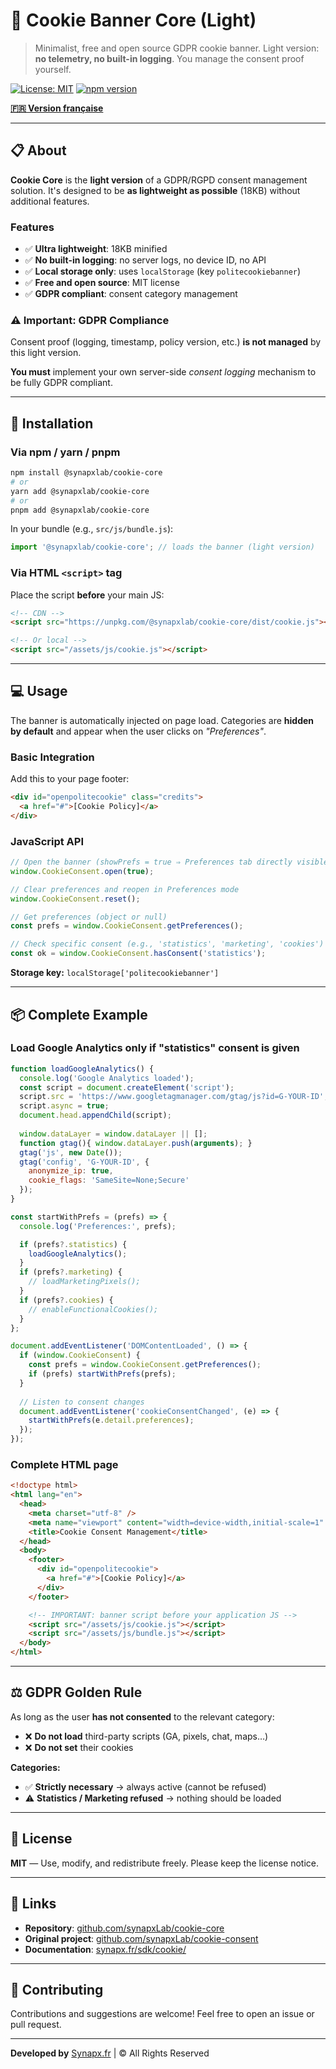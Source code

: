 # 🍪 Cookie Banner Core (Light)

> Minimalist, free and open source GDPR cookie banner. Light version: **no telemetry, no built-in logging**. You manage the consent proof yourself.

[![License: MIT](https://img.shields.io/badge/License-MIT-yellow.svg)](https://opensource.org/licenses/MIT)
[![npm version](https://img.shields.io/npm/v/@synapxlab/cookie-core.svg)](https://www.npmjs.com/package/@synapxlab/cookie-core)

**[🇫🇷 Version française](./README.fr.md)**

---

## 📋 About

**Cookie Core** is the **light version** of a GDPR/RGPD consent management solution. It's designed to be **as lightweight as possible** (18KB) without additional features.

### Features

- ✅ **Ultra lightweight**: 18KB minified
- ✅ **No built-in logging**: no server logs, no device ID, no API
- ✅ **Local storage only**: uses `localStorage` (key `politecookiebanner`)
- ✅ **Free and open source**: MIT license
- ✅ **GDPR compliant**: consent category management

### ⚠️ Important: GDPR Compliance

Consent proof (logging, timestamp, policy version, etc.) **is not managed** by this light version.

**You must** implement your own server-side *consent logging* mechanism to be fully GDPR compliant.

---

## 🚀 Installation

### Via npm / yarn / pnpm

```bash
npm install @synapxlab/cookie-core
# or
yarn add @synapxlab/cookie-core
# or
pnpm add @synapxlab/cookie-core
```

In your bundle (e.g., `src/js/bundle.js`):

```javascript
import '@synapxlab/cookie-core'; // loads the banner (light version)
```

### Via HTML `<script>` tag

Place the script **before** your main JS:

```html
<!-- CDN -->
<script src="https://unpkg.com/@synapxlab/cookie-core/dist/cookie.js"></script>

<!-- Or local -->
<script src="/assets/js/cookie.js"></script>
```

---

## 💻 Usage

The banner is automatically injected on page load. Categories are **hidden by default** and appear when the user clicks on *"Preferences"*.

### Basic Integration

Add this to your page footer:

```html
<div id="openpolitecookie" class="credits">
  <a href="#">[Cookie Policy]</a>
</div>
```

### JavaScript API

```javascript
// Open the banner (showPrefs = true ⇒ Preferences tab directly visible)
window.CookieConsent.open(true);

// Clear preferences and reopen in Preferences mode
window.CookieConsent.reset();

// Get preferences (object or null)
const prefs = window.CookieConsent.getPreferences();

// Check specific consent (e.g., 'statistics', 'marketing', 'cookies')
const ok = window.CookieConsent.hasConsent('statistics');
```

**Storage key:** `localStorage['politecookiebanner']`

---

## 📦 Complete Example

### Load Google Analytics only if "statistics" consent is given

```javascript
function loadGoogleAnalytics() {
  console.log('Google Analytics loaded');
  const script = document.createElement('script');
  script.src = 'https://www.googletagmanager.com/gtag/js?id=G-YOUR-ID';
  script.async = true;
  document.head.appendChild(script);
  
  window.dataLayer = window.dataLayer || [];
  function gtag(){ window.dataLayer.push(arguments); }
  gtag('js', new Date());
  gtag('config', 'G-YOUR-ID', {
    anonymize_ip: true,
    cookie_flags: 'SameSite=None;Secure'
  });
}

const startWithPrefs = (prefs) => {
  console.log('Preferences:', prefs);

  if (prefs?.statistics) {
    loadGoogleAnalytics();
  }
  if (prefs?.marketing) {
    // loadMarketingPixels();
  }
  if (prefs?.cookies) {
    // enableFunctionalCookies();
  }
};

document.addEventListener('DOMContentLoaded', () => {
  if (window.CookieConsent) {
    const prefs = window.CookieConsent.getPreferences();
    if (prefs) startWithPrefs(prefs);
  }
  
  // Listen to consent changes
  document.addEventListener('cookieConsentChanged', (e) => {
    startWithPrefs(e.detail.preferences);
  });
});
```

### Complete HTML page

```html
<!doctype html>
<html lang="en">
  <head>
    <meta charset="utf-8" />
    <meta name="viewport" content="width=device-width,initial-scale=1" />
    <title>Cookie Consent Management</title>
  </head>
  <body>
    <footer>
      <div id="openpolitecookie">
        <a href="#">[Cookie Policy]</a>
      </div>
    </footer>

    <!-- IMPORTANT: banner script before your application JS -->
    <script src="/assets/js/cookie.js"></script>
    <script src="/assets/js/bundle.js"></script>
  </body>
</html>
```

---

## ⚖️ GDPR Golden Rule

As long as the user **has not consented** to the relevant category:

- ❌ **Do not load** third-party scripts (GA, pixels, chat, maps…)
- ❌ **Do not set** their cookies

**Categories:**
- ✅ **Strictly necessary** → always active (cannot be refused)
- ⚠️ **Statistics / Marketing refused** → nothing should be loaded

---

## 📄 License

**MIT** — Use, modify, and redistribute freely. Please keep the license notice.

---

## 🔗 Links

- **Repository**: [github.com/synapxLab/cookie-core](https://github.com/synapxLab/cookie-core)
- **Original project**: [github.com/synapxLab/cookie-consent](https://github.com/synapxLab/cookie-consent)
- **Documentation**: [synapx.fr/sdk/cookie/](https://synapx.fr/sdk/cookie/)

---

## 🤝 Contributing

Contributions and suggestions are welcome! Feel free to open an issue or pull request.

---

**Developed by** [Synapx.fr](https://lockness-informatique.fr/) | © All Rights Reserved